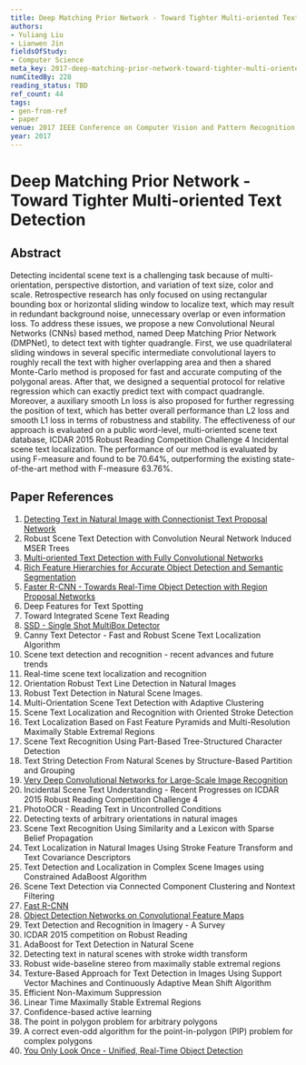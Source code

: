 ```yaml
---
title: Deep Matching Prior Network - Toward Tighter Multi-oriented Text Detection
authors:
- Yuliang Liu
- Lianwen Jin
fieldsOfStudy:
- Computer Science
meta_key: 2017-deep-matching-prior-network-toward-tighter-multi-oriented-text-detection
numCitedBy: 228
reading_status: TBD
ref_count: 44
tags:
- gen-from-ref
- paper
venue: 2017 IEEE Conference on Computer Vision and Pattern Recognition (CVPR)
year: 2017
---
```


# Deep Matching Prior Network - Toward Tighter Multi-oriented Text Detection

## Abstract

Detecting incidental scene text is a challenging task because of multi-orientation, perspective distortion, and variation of text size, color and scale. Retrospective research has only focused on using rectangular bounding box or horizontal sliding window to localize text, which may result in redundant background noise, unnecessary overlap or even information loss. To address these issues, we propose a new Convolutional Neural Networks (CNNs) based method, named Deep Matching Prior Network (DMPNet), to detect text with tighter quadrangle. First, we use quadrilateral sliding windows in several specific intermediate convolutional layers to roughly recall the text with higher overlapping area and then a shared Monte-Carlo method is proposed for fast and accurate computing of the polygonal areas. After that, we designed a sequential protocol for relative regression which can exactly predict text with compact quadrangle. Moreover, a auxiliary smooth Ln loss is also proposed for further regressing the position of text, which has better overall performance than L2 loss and smooth L1 loss in terms of robustness and stability. The effectiveness of our approach is evaluated on a public word-level, multi-oriented scene text database, ICDAR 2015 Robust Reading Competition Challenge 4 Incidental scene text localization. The performance of our method is evaluated by using F-measure and found to be 70.64%, outperforming the existing state-of-the-art method with F-measure 63.76%.

## Paper References

1. [Detecting Text in Natural Image with Connectionist Text Proposal Network](2016-detecting-text-in-natural-image-with-connectionist-text-proposal-network)
2. Robust Scene Text Detection with Convolution Neural Network Induced MSER Trees
3. [Multi-oriented Text Detection with Fully Convolutional Networks](2016-multi-oriented-text-detection-with-fully-convolutional-networks)
4. [Rich Feature Hierarchies for Accurate Object Detection and Semantic Segmentation](2014-rich-feature-hierarchies-for-accurate-object-detection-and-semantic-segmentation)
5. [Faster R-CNN - Towards Real-Time Object Detection with Region Proposal Networks](2015-faster-r-cnn-towards-real-time-object-detection-with-region-proposal-networks)
6. Deep Features for Text Spotting
7. Toward Integrated Scene Text Reading
8. [SSD - Single Shot MultiBox Detector](2016-ssd-single-shot-multibox-detector)
9. Canny Text Detector - Fast and Robust Scene Text Localization Algorithm
10. Scene text detection and recognition - recent advances and future trends
11. Real-time scene text localization and recognition
12. Orientation Robust Text Line Detection in Natural Images
13. Robust Text Detection in Natural Scene Images.
14. Multi-Orientation Scene Text Detection with Adaptive Clustering
15. Scene Text Localization and Recognition with Oriented Stroke Detection
16. Text Localization Based on Fast Feature Pyramids and Multi-Resolution Maximally Stable Extremal Regions
17. Scene Text Recognition Using Part-Based Tree-Structured Character Detection
18. Text String Detection From Natural Scenes by Structure-Based Partition and Grouping
19. [Very Deep Convolutional Networks for Large-Scale Image Recognition](2015-very-deep-convolutional-networks-for-large-scale-image-recognition)
20. Incidental Scene Text Understanding - Recent Progresses on ICDAR 2015 Robust Reading Competition Challenge 4
21. PhotoOCR - Reading Text in Uncontrolled Conditions
22. Detecting texts of arbitrary orientations in natural images
23. Scene Text Recognition Using Similarity and a Lexicon with Sparse Belief Propagation
24. Text Localization in Natural Images Using Stroke Feature Transform and Text Covariance Descriptors
25. Text Detection and Localization in Complex Scene Images using Constrained AdaBoost Algorithm
26. Scene Text Detection via Connected Component Clustering and Nontext Filtering
27. [Fast R-CNN](2015-fast-r-cnn)
28. [Object Detection Networks on Convolutional Feature Maps](2017-object-detection-networks-on-convolutional-feature-maps)
29. Text Detection and Recognition in Imagery - A Survey
30. ICDAR 2015 competition on Robust Reading
31. AdaBoost for Text Detection in Natural Scene
32. Detecting text in natural scenes with stroke width transform
33. Robust wide-baseline stereo from maximally stable extremal regions
34. Texture-Based Approach for Text Detection in Images Using Support Vector Machines and Continuously Adaptive Mean Shift Algorithm
35. Efficient Non-Maximum Suppression
36. Linear Time Maximally Stable Extremal Regions
37. Confidence-based active learning
38. The point in polygon problem for arbitrary polygons
39. A correct even-odd algorithm for the point-in-polygon (PIP) problem for complex polygons
40. [You Only Look Once - Unified, Real-Time Object Detection](2016-you-only-look-once-unified-real-time-object-detection)
